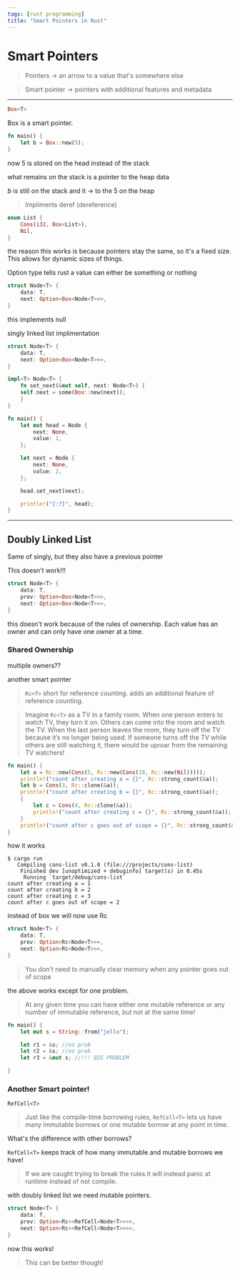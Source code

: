 ```yaml
---
tags: [rust programming]
title: "Smart Pointers in Rust"
---
```


# Smart Pointers

> Pointers -> an arrow to a value that's somewhere else

> Smart pointer -> pointers with additional features and metadata

---

```rust
Box<T>
```


Box is a smart pointer.


```rust
fn main() {
	let b = Box::new(5);
}
```

now 5 is stored on the head instead of the stack

what remains on the stack is a pointer to the heap data

*b* is still on the stack and it -> to the 5 on the heap

>Impliments deref (dereference)

```rust
enum List {
	Cons(i32, Box<List>),
	Nil,
}
```

the reason this works is because pointers stay the same, so it's a fixed size. This allows for dynamic sizes of things.

Option type tells rust a value can either be something or nothing

```rust
struct Node<T> {
	data: T,
	next: Option<Box<Node<T>>>,	
}
```

this implements null


singly linked list implimentation

```rust
struct Node<T> {
	data: T,
	next: Option<Box<Node<T>>>,	
}

impl<T> Node<T> {
	fn set_next(&mut self, next: Node<T>) {
	self.next = some(Box::new(next));
	}
}

fn main() {
	let mut head = Node {
		next: None,
		value: 1,
	};

	let next = Node {
		next: None,
		value: 2,
	};

	head.set_next(next);

	println!("{:?}", head);
}

```

---

## Doubly Linked List

Same of singly, but they also have a previous pointer

This doesn't work!!!

```rust
struct Node<T> {
	data: T,
	prev: Option<Box<Node<T>>>,	
	next: Option<Box<Node<T>>>,
}
```

this doesn't work because of the rules of ownership.
Each value has an owner and can only have one owner at a time.

### Shared Ownership

multiple owners??

another smart pointer

> `Rc<T>`  short for reference counting. adds an additional feature of reference counting.

>Imagine `Rc<T>` as a TV in a family room. When one person enters to watch TV, they turn it on. Others can come into the room and watch the TV. When the last person leaves the room, they turn off the TV because it’s no longer being used. If someone turns off the TV while others are still watching it, there would be uproar from the remaining TV watchers!

```rust
fn main() {
    let a = Rc::new(Cons(5, Rc::new(Cons(10, Rc::new(Nil)))));
    println!("count after creating a = {}", Rc::strong_count(&a));
    let b = Cons(3, Rc::clone(&a));
    println!("count after creating b = {}", Rc::strong_count(&a));
    {
        let c = Cons(4, Rc::clone(&a));
        println!("count after creating c = {}", Rc::strong_count(&a));
    }
    println!("count after c goes out of scope = {}", Rc::strong_count(&a));
}
```

how it works


```console
$ cargo run
   Compiling cons-list v0.1.0 (file:///projects/cons-list)
    Finished dev [unoptimized + debuginfo] target(s) in 0.45s
     Running `target/debug/cons-list`
count after creating a = 1
count after creating b = 2
count after creating c = 3
count after c goes out of scope = 2
```

instead of box we will now use Rc

```rust
struct Node<T> {
	data: T,
	prev: Option<Rc<Node<T>>>,	
	next: Option<Rc<Node<T>>>,
}
```

> You don't need to manually clear memory when any pointer goes out of scope

the above works except for one problem.

>At any given time you can have either one mutable reference *or* any number of immutable reference, *but* not at the same time!

```rust
fn main() {
	let mut s = String::from("jello");

	let r1 = &s; //no prob
	let r2 = &s; //no prob
	let r3 = &mut s; //!!! BIG PROBLEM

}
```

### Another Smart pointer!

`RefCell<T>` 

> Just like the compile-time borrowing rules, `RefCell<T>` lets us have many immutable borrows or one mutable borrow at any point in time.

What's the difference with other borrows?

`RefCell<T>` keeps track of how many immutable and mutable borrows we have!

> If we are caught trying to break the rules it will instead panic at runtime instead of not compile. 

with doubly linked list we need mutable pointers.


```rust
struct Node<T> {
	data: T,
	prev: Option<Rc<<RefCell<Node<T>>>>,	
	next: Option<Rc<<RefCell<Node<T>>>>,
}
```

now this works!


> This can be better though!

